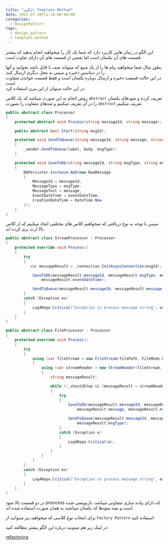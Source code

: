 ```yaml
---
title: "الگوی Template Method"
date: 2021-07-18T11:10:00-00:00
categories:
  - DesignPattern
tags:
  - design_pattern
  - template_method
---
```


این الگو در زمان هایی کاربرد دارد که شما یک کار را میخواهید انجام بدهید که بیشتر قسمت های آن یکسان است اما بعضی از قسمت های آن دارای تفاوت است.  

بطور مثال شما میخواهید پیام ها را از یک منبع که میتواند صف یا فایل باشد بخوانید و آنها را در دیتابیس ذخیره و سپس به محل دیگری ارسال کنید.  
در این حالت قسمت ذخیره و ارسال دوباره یکسان است و فقط قسمت خواندن متفاوت است.  
در این حالت میتوان از این پترن استفاده کرد.  

روش انجام به این صورت میباشد که یک کلاس `abstract` تعریف کرده و متودهای یکسان را در آن تعریف میکنیم و متدهای متفاوت را بصورت `abstract` تعریف میکنیم.  


```c#
public abstract class Processor
{
    protected abstract void Process(string messageId, string message);

    public abstract bool Start(string msgId);

    protected void SendToQueue(string messageId, string message, string msgType)
    {
        _sender.SendToQueue(label, body, msgType);
    }

    protected void SaveToDb(string messageId, string msgType, string message, DateTime eventDateTime)
    {
        DbPersistor.Instance.Add(new RawMessage
        {
            MessageId = messageId,
            MessageType = msgType,
            MessageText = message,
            EventDateTime = eventDateTime,
            CreationDateTime = DateTime.Now
        });
    }
}
```

سپس با توجه به نوع دریافتی که میخواهیم کلاس های مختلفی ایجاد میکنیم که از کلاس بالا ارث بری کرده اند.  


```c#
public abstract class StreamProcessor : Processor
{
    protected override void Process()
    {
        try
        {
           var messageResult = _connection.InitAsyncConnection(msgId);

            SaveToDb(messageResult.messageId, messageResult.msgType, messageResult.message,
                messageResult.eventDateTime);

            SendToQueue(messageResult.messageId, messageResult.message, messageResult.msgType);
        }
        catch (Exception ex)
        {
            Log4Repo.Critical("Exception in process message string", ex);
        }
    }
}
```

```c#
public abstract class FileProcessor : Processor
{
    protected override void Process()
    {
        try
        {
            using (var fileStream = new FileStream(filePath, FileMode.Open, FileAccess.Read))
            {
                using (var streamReader = new StreamReader(fileStream, Encoding.Default))
                {
                    string messageResult;

                    while (!_shouldStop && (messageResult = streamReader.ReadLine()) != null)
                    {
                        try
                        {
                            SaveToDb(messageResult.messageId, messageResult.msgType,
                                messageResult.message, messageResult.eventDateTime);

                            SendToQueue(messageResult.messageId, messageResult.message,
                                messageResult.msgType);
                        }
                        catch (Exception e)
                        {
                            Log4Repo.Critical(e);
                        }
                    }
                }
            }    
        }
        catch (Exception ex)
        {
            Log4Repo.Critical("Exception in process message string", ex);
        }
    }
}
```

در دو قسمت بالا متود proccess که دارای پیاده سازی متفاوتی میباشد، بازنویسی شده است و بقیه متودها که یکسان میباشند به همان صورت استفاده شده اند.  

برای انتخاب نوع کلاسی که میخواهید نیز میتوانید از `Factory Pattern` استفاده کنید.  

در لینک زیر هم میتونید درباره این الگو بیشتر مطالعه کنید:  

[refactoring](https://refactoring.guru/design-patterns/template-method)  


